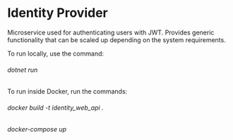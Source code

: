 # Identity Provider

Microservice used for authenticating users with JWT. Provides generic functionality that can be scaled up depending on the system requirements.

To run locally, use the command: 
###### dotnet run

To run inside Docker, run the commands:
###### docker build -t identity_web_api .
###### docker-compose up
